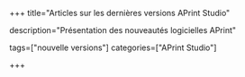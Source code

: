 +++
title="Articles sur les dernières versions APrint Studio"

description="Présentation des nouveautés logicielles APrint"

tags=["nouvelle versions"]
categories=["APrint Studio"]

+++

